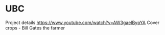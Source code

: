 # UBC
Project details
https://www.youtube.com/watch?v=AW3gaelBypYA
Cover crops - Bill Gates the farmer
